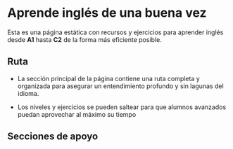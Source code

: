 # Aprende inglés de una buena vez

Esta es una página estática con recursos y ejercicios para aprender inglés desde **A1** hasta **C2** de la forma más eficiente posible.

## Ruta
- La sección principal de la página contiene una ruta completa y organizada para asegurar un entendimiento profundo y sin lagunas del idioma.

- Los niveles y ejercicios se pueden saltear para que alumnos avanzados puedan aprovechar al máximo su tiempo

## Secciones de apoyo
